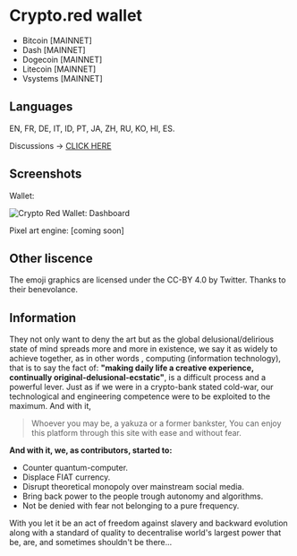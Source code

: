# Crypto.red wallet

 * Bitcoin [MAINNET]
 * Dash [MAINNET]
 * Dogecoin [MAINNET]
 * Litecoin [MAINNET]
 * Vsystems [MAINNET]

## Languages

EN, FR, DE, IT, ID, PT, JA, ZH, RU, KO, HI, ES.

Discussions -> [CLICK HERE](https://github.com/crypto-red/crypto-red.github.io/discussions)

## Screenshots

Wallet:

![Crypto Red Wallet: Dashboard](https://raw.githubusercontent.com/crypto-red/crypto-red.github.io/master/src/images/og-image.jpg)

Pixel art engine:
[coming soon]

## Other liscence

The emoji graphics are licensed under the CC-BY 4.0 by Twitter. Thanks to their benevolance.

## Information

They not only want to deny the art but as the global delusional/delirious state of mind spreads more and more in existence, we say it as widely to achieve together, as in other words , computing (information technology), that is to say the fact of: **"making daily life a creative experience, continually original-delusional-ecstatic"**, is a difficult process and a powerful lever. Just as if we were in a crypto-bank stated cold-war, our technological and engineering competence were to be exploited to the maximum. And with it,

> Whoever you may be, a yakuza or a former bankster, You can enjoy this platform through this site with ease and without fear.

**And with it, we, as contributors, started to:**

 * Counter quantum-computer.
 * Displace FIAT currency.
 * Disrupt theoretical monopoly over mainstream social media.
 * Bring back power to the people trough autonomy and algorithms.
 * Not be denied with fear not belonging to a pure frequency.

With you let it be an act of freedom against slavery and backward evolution along with a standard of quality to decentralise world's largest power that be, are, and sometimes shouldn't be there...
